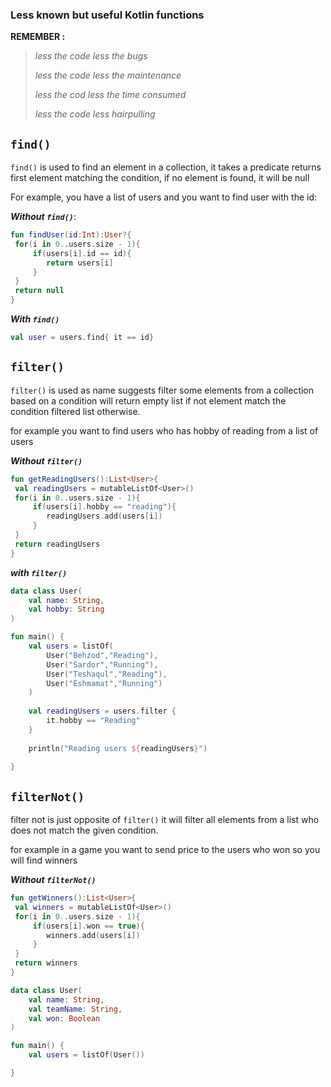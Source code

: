 ### Less known but useful Kotlin functions

**REMEMBER :**

> *less the code less the bugs*
> 
> 
> *less the code less the maintenance*
> 
> *less the cod less the time consumed*
> 
> *less the code less hairpulling*
> 

## **`find()`**

`find()` is used to find an element in a collection, it takes a predicate returns first element matching the condition, if no element is found, it will be null

For example, you have a list of users and you want to find user with the id:

***Without `find()`***:

```kotlin
fun findUser(id:Int):User?{
 for(i in 0..users.size - 1){
     if(users[i].id == id){
        return users[i]
     }
 }
 return null
}
```

***With `find()`***

```kotlin
val user = users.find{ it == id}
```

## **`filter()`**

`filter()` is used as name suggests filter some elements from a collection based on a condition will return empty list if not element match the condition filtered list otherwise.

for example you want to find users who has hobby of reading from a list of users

***Without `filter()`***

```kotlin
fun getReadingUsers():List<User>{
 val readingUsers = mutableListOf<User>()
 for(i in 0..users.size - 1){
     if(users[i].hobby == "reading"){
        readingUsers.add(users[i])
     }
 }
 return readingUsers
}
```

***with `filter()`***

```kotlin
data class User(
	val name: String,
    val hobby: String
)

fun main() {
    val users = listOf(
        User("Behzod","Reading"),
        User("Sardor","Running"),
        User("Teshaqul","Reading"),
        User("Eshmamat","Running")
    )
    
    val readingUsers = users.filter {
        it.hobby == "Reading"
    }
    
    println("Reading users ${readingUsers}")
    
}
```

## **`filterNot()`**

filter not is just opposite of `filter()` it will filter all elements from a list who does not match the given condition.

for example in a game you want to send price to the users who won so you will find winners

***Without `filterNot()`***

```kotlin
fun getWinners():List<User>{
 val winners = mutableListOf<User>()
 for(i in 0..users.size - 1){
     if(users[i].won == true){
        winners.add(users[i])
     }
 }
 return winners
}

data class User(
	val name: String,
	val teamName: String,
	val won: Boolean
)

fun main() {
	val users = listOf(User())	

}
```
